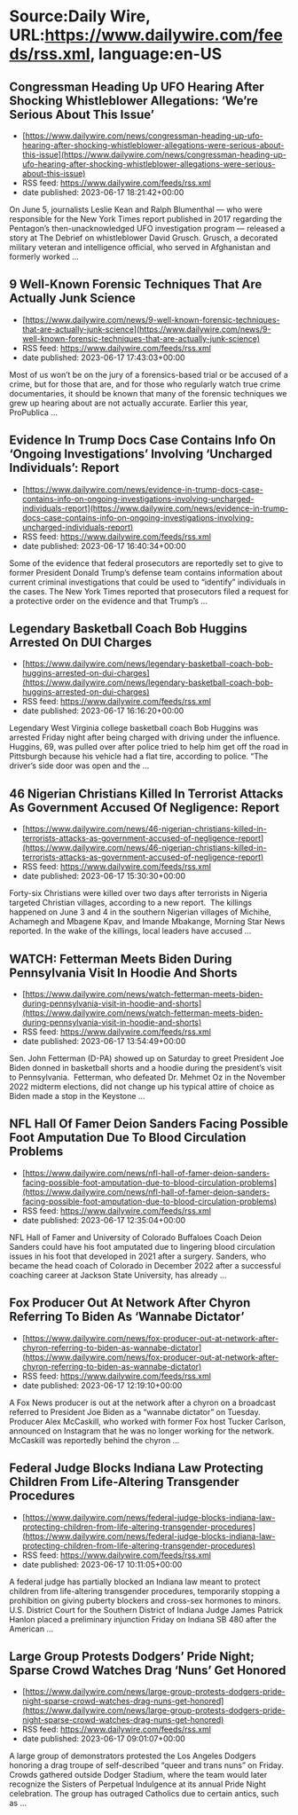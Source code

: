 # Source:Daily Wire, URL:https://www.dailywire.com/feeds/rss.xml, language:en-US

## Congressman Heading Up UFO Hearing After Shocking Whistleblower Allegations: ‘We’re Serious About This Issue’
 - [https://www.dailywire.com/news/congressman-heading-up-ufo-hearing-after-shocking-whistleblower-allegations-were-serious-about-this-issue](https://www.dailywire.com/news/congressman-heading-up-ufo-hearing-after-shocking-whistleblower-allegations-were-serious-about-this-issue)
 - RSS feed: https://www.dailywire.com/feeds/rss.xml
 - date published: 2023-06-17 18:21:42+00:00

On June 5, journalists Leslie Kean and Ralph Blumenthal — who were responsible for the New York Times report published in 2017 regarding the Pentagon’s then-unacknowledged UFO investigation program — released a story at The Debrief on whistleblower David Grusch. Grusch, a decorated military veteran and intelligence official, who served in Afghanistan and formerly worked ...

## 9 Well-Known Forensic Techniques That Are Actually Junk Science
 - [https://www.dailywire.com/news/9-well-known-forensic-techniques-that-are-actually-junk-science](https://www.dailywire.com/news/9-well-known-forensic-techniques-that-are-actually-junk-science)
 - RSS feed: https://www.dailywire.com/feeds/rss.xml
 - date published: 2023-06-17 17:43:03+00:00

Most of us won’t be on the jury of a forensics-based trial or be accused of a crime, but for those that are, and for those who regularly watch true crime documentaries, it should be known that many of the forensic techniques we grew up hearing about are not actually accurate. Earlier this year, ProPublica ...

## Evidence In Trump Docs Case Contains Info On ‘Ongoing Investigations’ Involving ‘Uncharged Individuals’: Report
 - [https://www.dailywire.com/news/evidence-in-trump-docs-case-contains-info-on-ongoing-investigations-involving-uncharged-individuals-report](https://www.dailywire.com/news/evidence-in-trump-docs-case-contains-info-on-ongoing-investigations-involving-uncharged-individuals-report)
 - RSS feed: https://www.dailywire.com/feeds/rss.xml
 - date published: 2023-06-17 16:40:34+00:00

Some of the evidence that federal prosecutors are reportedly set to give to former President Donald Trump&#8217;s defense team contains information about current criminal investigations that could be used to &#8220;identify&#8221; individuals in the cases. The New York Times reported that prosecutors filed a request for a protective order on the evidence and that Trump&#8217;s ...

## Legendary Basketball Coach Bob Huggins Arrested On DUI Charges
 - [https://www.dailywire.com/news/legendary-basketball-coach-bob-huggins-arrested-on-dui-charges](https://www.dailywire.com/news/legendary-basketball-coach-bob-huggins-arrested-on-dui-charges)
 - RSS feed: https://www.dailywire.com/feeds/rss.xml
 - date published: 2023-06-17 16:16:20+00:00

Legendary West Virginia college basketball coach Bob Huggins was arrested Friday night after being charged with driving under the influence. Huggins, 69, was pulled over after police tried to help him get off the road in Pittsburgh because his vehicle had a flat tire, according to police. “The driver&#8217;s side door was open and the ...

## 46 Nigerian Christians Killed In Terrorist Attacks As Government Accused Of Negligence: Report
 - [https://www.dailywire.com/news/46-nigerian-christians-killed-in-terrorists-attacks-as-government-accused-of-negligence-report](https://www.dailywire.com/news/46-nigerian-christians-killed-in-terrorists-attacks-as-government-accused-of-negligence-report)
 - RSS feed: https://www.dailywire.com/feeds/rss.xml
 - date published: 2023-06-17 15:30:30+00:00

Forty-six Christians were killed over two days after terrorists in Nigeria targeted Christian villages, according to a new report.  The killings happened on June 3 and 4 in the southern Nigerian villages of Michihe, Achamegh and Mbagene Kpav, and Imande Mbakange, Morning Star News reported. In the wake of the killings, local leaders have accused ...

## WATCH: Fetterman Meets Biden During Pennsylvania Visit In Hoodie And Shorts
 - [https://www.dailywire.com/news/watch-fetterman-meets-biden-during-pennsylvania-visit-in-hoodie-and-shorts](https://www.dailywire.com/news/watch-fetterman-meets-biden-during-pennsylvania-visit-in-hoodie-and-shorts)
 - RSS feed: https://www.dailywire.com/feeds/rss.xml
 - date published: 2023-06-17 13:54:49+00:00

Sen. John Fetterman (D-PA) showed up on Saturday to greet President Joe Biden donned in basketball shorts and a hoodie during the president’s visit to Pennsylvania.  Fetterman, who defeated Dr. Mehmet Oz in the November 2022 midterm elections, did not change up his typical attire of choice as Biden made a stop in the Keystone ...

## NFL Hall Of Famer Deion Sanders Facing Possible Foot Amputation Due To Blood Circulation Problems
 - [https://www.dailywire.com/news/nfl-hall-of-famer-deion-sanders-facing-possible-foot-amputation-due-to-blood-circulation-problems](https://www.dailywire.com/news/nfl-hall-of-famer-deion-sanders-facing-possible-foot-amputation-due-to-blood-circulation-problems)
 - RSS feed: https://www.dailywire.com/feeds/rss.xml
 - date published: 2023-06-17 12:35:04+00:00

NFL Hall of Famer and University of Colorado Buffaloes Coach Deion Sanders could have his foot amputated due to lingering blood circulation issues in his foot that developed in 2021 after a surgery. Sanders, who became the head coach of Colorado in December 2022 after a successful coaching career at Jackson State University, has already ...

## Fox Producer Out At Network After Chyron Referring To Biden As ‘Wannabe Dictator’
 - [https://www.dailywire.com/news/fox-producer-out-at-network-after-chyron-referring-to-biden-as-wannabe-dictator](https://www.dailywire.com/news/fox-producer-out-at-network-after-chyron-referring-to-biden-as-wannabe-dictator)
 - RSS feed: https://www.dailywire.com/feeds/rss.xml
 - date published: 2023-06-17 12:19:10+00:00

A Fox News producer is out at the network after a chyron on a broadcast referred to President Joe Biden as a “wannabe dictator” on Tuesday.  Producer Alex McCaskill, who worked with former Fox host Tucker Carlson, announced on Instagram that he was no longer working for the network. McCaskill was reportedly behind the chyron ...

## Federal Judge Blocks Indiana Law Protecting Children From Life-Altering Transgender Procedures
 - [https://www.dailywire.com/news/federal-judge-blocks-indiana-law-protecting-children-from-life-altering-transgender-procedures](https://www.dailywire.com/news/federal-judge-blocks-indiana-law-protecting-children-from-life-altering-transgender-procedures)
 - RSS feed: https://www.dailywire.com/feeds/rss.xml
 - date published: 2023-06-17 10:11:05+00:00

A federal judge has partially blocked an Indiana law meant to protect children from life-altering transgender procedures, temporarily stopping a prohibition on giving puberty blockers and cross-sex hormones to minors.  U.S. District Court for the Southern District of Indiana Judge James Patrick Hanlon placed a preliminary injunction Friday on Indiana SB 480 after the American ...

## Large Group Protests Dodgers’ Pride Night; Sparse Crowd Watches Drag ‘Nuns’ Get Honored
 - [https://www.dailywire.com/news/large-group-protests-dodgers-pride-night-sparse-crowd-watches-drag-nuns-get-honored](https://www.dailywire.com/news/large-group-protests-dodgers-pride-night-sparse-crowd-watches-drag-nuns-get-honored)
 - RSS feed: https://www.dailywire.com/feeds/rss.xml
 - date published: 2023-06-17 09:01:07+00:00

A large group of demonstrators protested the Los Angeles Dodgers honoring a drag troupe of self-described &#8220;queer and trans nuns&#8221; on Friday. Crowds gathered outside Dodger Stadium, where the team would later recognize the Sisters of Perpetual Indulgence at its annual Pride Night celebration. The group has outraged Catholics due to certain antics, such as ...

